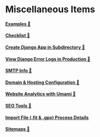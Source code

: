 # Miscellaneous Items

#### [Examples :link:](misc/examples.md)
#### [Checklist :link:](misc/checklist.md)
#### [Create Django App in Subdirectory :link:](misc/create_django_app.md)
#### [View Django Error Logs in Production :link:](misc/django_error_logs_production.md)
#### [SMTP Info :link:](misc/smtp_info.md)
#### [Domain & Hosting Configuration :link:](misc/domain_hosting.md)
#### [Website Analytics with Umami :link:](misc/website_analytics.md)
#### [SEO Tools :link:](misc/seo.md)
#### [Import File (.fit & .gpx) Process Details](misc/import_file.md)
#### [Sitemaps :link:](misc/sitemaps.md)